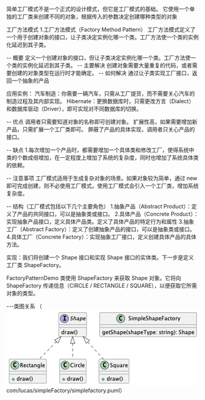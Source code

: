 简单工厂模式不是一个正式的设计模式，但它是工厂模式的基础。
它使用一个单独的工厂类来创建不同的对象，根据传入的参数决定创建哪种类型的对象

工厂方法模式
1.工厂方法模式（Factory Method Pattern）
工厂方法模式定义了一个用于创建对象的接口，让子类决定实例化哪一个类。工厂方法使一个类的实例化延迟到其子类。

-- 概要
定义一个创建对象的接口，但让子类决定实例化哪一个类。工厂方法使一个类的实例化延迟到其子类。
-- 主要解决
创建对象需要大量重复的代码，或者需要创建的对象类型在运行时才能确定。
-- 如何解决
通过让子类实现工厂接口，返回一个抽象的产品

应用实例：
汽车制造：你需要一辆汽车，只需从工厂提货，而不需要关心汽车的制造过程及其内部实现。
Hibernate：更换数据库时，只需更改方言（Dialect）和数据库驱动（Driver），即可实现对不同数据库的切换。

-- 优点
调用者只需要知道对象的名称即可创建对象。
扩展性高，如果需要增加新产品，只需扩展一个工厂类即可。
屏蔽了产品的具体实现，调用者只关心产品的接口。

-- 缺点
1.每次增加一个产品时，都需要增加一个具体类和修改工厂，使得系统中类的个数成倍增加，在一定程度上增加了系统的复杂度，同时也增加了系统具体类的依赖。

-- 注意事项
工厂模式适用于生成复杂对象的场景。如果对象较为简单，通过 new 即可完成创建，则不必使用工厂模式。使用工厂模式会引入一个工厂类，增加系统复杂度。

-- 结构（工厂模式包括以下几个主要角色）
1.抽象产品（Abstract Product）：定义了产品的共同接口，可以是抽象类或接口。
2.具体产品（Concrete Product）：实现抽象产品接口，定义具体产品类。定义了具体产品的特定行为和属性
3.抽象工厂（Abstract Factory）：定义了创建抽象产品的接口，可以是抽象类或接口。
4.具体工厂（Concrete Factory）：实现抽象工厂接口，定义创建具体产品的具体方法。

实现：我们将创建一个 Shape 接口和实现 Shape 接口的实体类。下一步是定义工厂类 ShapeFactory。

FactoryPatternDemo 类使用 ShapeFactory 来获取 Shape 对象。它将向 ShapeFactory 传递信息（CIRCLE / RECTANGLE / SQUARE），以便获取它所需对象的类型。

---类图关系
（![simplefactory.png](simplefactory.png)com/lucas/simpleFactory/simplefactory.puml）
